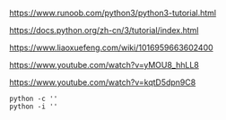 
https://www.runoob.com/python3/python3-tutorial.html

https://docs.python.org/zh-cn/3/tutorial/index.html

https://www.liaoxuefeng.com/wiki/1016959663602400

https://www.youtube.com/watch?v=yMOU8_hhLL8

https://www.youtube.com/watch?v=kqtD5dpn9C8

```
python -c ''
python -i ''